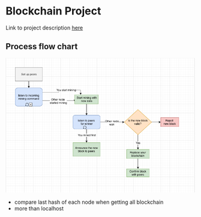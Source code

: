 # Blockchain Project

Link to project description [here](https://github.com/datsoftlyngby/soft2018fall-si-teaching-material/blob/master/Slides/12-Blockchain_Intro.ipynb)

## Process flow chart

![chart](docs/flow-chart.png)

- compare last hash of each node when getting all blockchain
- more than localhost